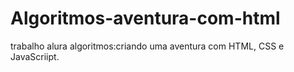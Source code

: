 # Algoritmos-aventura-com-html
trabalho alura algoritmos:criando uma aventura com HTML, CSS e JavaScriipt.
